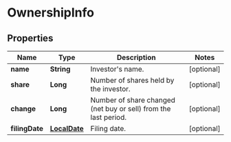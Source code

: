 # OwnershipInfo

## Properties

 Name           | Type                          | Description                                                     | Notes      
----------------|-------------------------------|-----------------------------------------------------------------|------------
 **name**       | **String**                    | Investor&#39;s name.                                            | [optional] 
 **share**      | **Long**                      | Number of shares held by the investor.                          | [optional] 
 **change**     | **Long**                      | Number of share changed (net buy or sell) from the last period. | [optional] 
 **filingDate** | [**LocalDate**](LocalDate.md) | Filing date.                                                    | [optional] 



